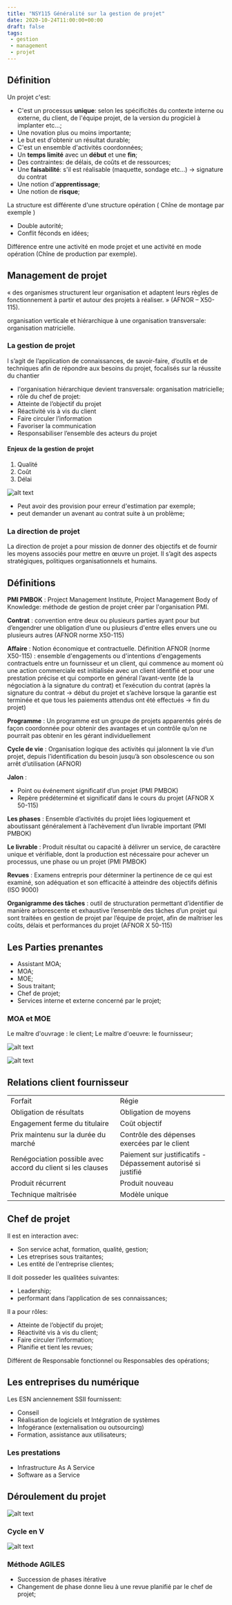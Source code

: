 ```yaml
---
title: "NSY115 Généralité sur la gestion de projet"
date: 2020-10-24T11:00:00+00:00
draft: false
tags:
 - gestion
 - management
 - projet
---
```


## Définition

Un projet c'est:

- C'est un processus **unique**: selon les spécificités du contexte interne ou externe, du client, de l'équipe projet, de la version du progiciel à implanter etc...;
- Une novation plus ou moins importante;
- Le but est d'obtenir un résultat durable;
- C'est un ensemble d'activités coordonnées;
- Un **temps limité** avec un **début** et une **fin**;
- Des contraintes: de délais, de coûts et de ressources;
- Une **faisabilité**: s'il est réalisable (maquette, sondage etc...) -> signature du contrat
- Une notion d'**apprentissage**;
- Une notion de **risque**;

La structure est différente d'une structure opération ( Chîne de montage par exemple )

- Double autorité;
- Conflit féconds en idées;

Différence entre une activité en mode projet et une activité en mode opération (Chîne de production par exemple).

## Management de projet

« des organismes structurent leur organisation et adaptent leurs règles de fonctionnement à partir et autour des projets à réaliser. » (AFNOR – X50-115).

organisation verticale et hiérarchique à une organisation transversale: organisation matricielle.

### La gestion de projet

l s’agit de l’application de connaissances, de savoir-faire, d’outils et de techniques afin de répondre aux
besoins du projet, focalisés sur la réussite du chantier

- l'organisation hiérarchique devient transversale: organisation matricielle;
- rôle du chef de projet:
- Atteinte de l’objectif du projet
- Réactivité vis à vis du client
- Faire circuler l’information
- Favoriser la communication
- Responsabiliser l’ensemble des acteurs du projet

#### Enjeux de la gestion de projet

 1. Qualité
 2. Coût
 3. Délai

![alt text](./images/enjeux_gestion_projet.png "Enjeux de la gestion de projet")

- Peut avoir des provision pour erreur d'estimation par exemple;
- peut demander un avenant au contrat suite à un problème;

### La direction de projet

La direction de projet a pour mission de donner des objectifs et de fournir les moyens associés pour mettre
en œuvre un projet. Il s’agit des aspects stratégiques, politiques organisationnels et humains.

## Définitions

**PMI PMBOK** :  Project Management Institute, Project Management Body of Knowledge: méthode de gestion de projet créer par l'organisation PMI.

**Contrat** : convention entre deux ou plusieurs parties ayant pour but d’engendrer une obligation
d’une ou plusieurs d'entre elles envers une ou plusieurs autres (AFNOR norme X50-115)

**Affaire** : Notion économique et contractuelle.
Définition AFNOR (norme X50-115) : ensemble d'engagements ou d'intentions d'engagements contractuels entre un
fournisseur et un client, qui commence au moment où une action commerciale est initialisée avec un client identifié et pour une
prestation précise et qui comporte en général l’avant-vente (de la négociation à la signature du contrat) et l’exécution du contrat (après la signature du contrat -> début du projet et s’achève lorsque la garantie est terminée et que tous les paiements attendus ont été effectués -> fin du projet)

**Programme** : Un programme est un groupe de projets apparentés gérés de façon coordonnée pour
obtenir des avantages et un contrôle qu’on ne pourrait pas obtenir en les gérant individuellement

**Cycle de vie** : Organisation logique des activités qui jalonnent la vie d’un projet, depuis l’identification du
besoin jusqu’à son obsolescence ou son arrêt d’utilisation (AFNOR)

**Jalon** :

- Point ou événement significatif d’un projet (PMI PMBOK)
- Repère prédéterminé et significatif dans le cours du projet (AFNOR X 50-115)

**Les phases** : Ensemble d’activités du projet liées logiquement et aboutissant généralement à
l’achèvement d’un livrable important (PMI PMBOK)

**Le livrable** : Produit résultat ou capacité à délivrer un service, de caractère unique et vérifiable, dont la
production est nécessaire pour achever un processus, une phase ou un projet (PMI PMBOK)

**Revues** : Examens entrepris pour déterminer la pertinence de ce qui est examiné, son adéquation et son
efficacité à atteindre des objectifs définis (ISO 9000)

**Organigramme des tâches** : outil de structuration permettant d’identifier de manière arborescente et
exhaustive l’ensemble des tâches d’un projet qui sont traitées en gestion de projet par l’équipe de projet,
afin de maîtriser les coûts, délais et performances du projet (AFNOR X 50-115)

## Les Parties prenantes

- Assistant MOA;
- MOA;
- MOE;
- Sous traitant;
- Chef de projet;
- Services interne et externe concerné par le projet;

### MOA et MOE

Le maître d'ouvrage : le client;
Le maître d'oeuvre: le fournisseur;

![alt text](./images/MOA_MOE.png "MOA et MOE")

![alt text](./images/MOA_MOE_RELATIONS.png "MOA et MOE")

## Relations client fournisseur

|||
|-|-|
|Forfait|Régie|
|Obligation de résultats |Obligation de moyens|
Engagement ferme du titulaire|Coût objectif
Prix maintenu sur la durée du marché|Contrôle des dépenses exercées par le client
Renégociation possible avec accord du client si les clauses|Paiement sur justificatifs - Dépassement autorisé si justifié
Produit récurrent|Produit nouveau
Technique maîtrisée|Modèle unique

## Chef de projet

Il est en interaction avec:

- Son service achat, formation, qualité, gestion;
- Les etreprises sous traitantes;
- Les entité de l'entreprise clientes;

Il doit posseder les qualitées suivantes:

- Leadership;
- performant dans l’application de ses connaissances;

Il a pour rôles:

- Atteinte de l’objectif du projet;
- Réactivité vis à vis du client;
- Faire circuler l’information;
- Planifie et tient les revues;

Différent de Responsable fonctionnel ou Responsables des opérations;

## Les entreprises du numérique

Les ESN anciennement SSII fournissent:

- Conseil
- Réalisation de logiciels et Intégration de systèmes
- Infogérance (externalisation ou outsourcing)
- Formation, assistance aux utilisateurs;

### Les prestations

- Infrastructure As A Service
- Software as a Service

## Déroulement du projet

![alt text](./images/deroulement.png "Déroulement de la gestion de projet")

### Cycle en V

![alt text](./images/cycle_v.png "Cycle en V")

### Méthode AGILES

- Succession de phases itérative
- Changement de phase donne lieu à une revue planifié par le chef de projet;
